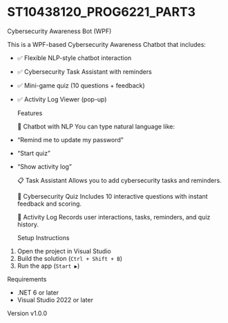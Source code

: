 # ST10438120_PROG6221_PART3
Cybersecurity Awareness Bot (WPF)

This is a WPF-based Cybersecurity Awareness Chatbot that includes:
- ✅ Flexible NLP-style chatbot interaction
- ✅ Cybersecurity Task Assistant with reminders
- ✅ Mini-game quiz (10 questions + feedback)
- ✅ Activity Log Viewer (pop-up)

  Features

  💬 Chatbot with NLP
You can type natural language like:
- “Remind me to update my password”
- “Start quiz”
- “Show activity log”

   📋 Task Assistant
Allows you to add cybersecurity tasks and reminders.

   🧠 Cybersecurity Quiz
Includes 10 interactive questions with instant feedback and scoring.

   📝 Activity Log
Records user interactions, tasks, reminders, and quiz history.

  Setup Instructions

1. Open the project in Visual Studio
2. Build the solution (`Ctrl + Shift + B`)
3. Run the app (`Start ▶️`)

  Requirements
- .NET 6 or later
- Visual Studio 2022 or later

 Version
v1.0.0
